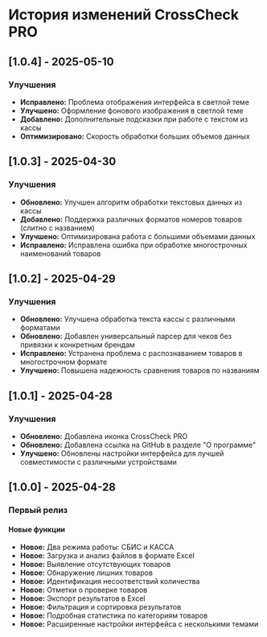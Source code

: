# История изменений CrossCheck PRO

## [1.0.4] - 2025-05-10
### Улучшения
- **Исправлено:** Проблема отображения интерфейса в светлой теме
- **Улучшено:** Оформление фонового изображения в светлой теме
- **Добавлено:** Дополнительные подсказки при работе с текстом из кассы
- **Оптимизировано:** Скорость обработки больших объемов данных

## [1.0.3] - 2025-04-30
### Улучшения
- **Обновлено:** Улучшен алгоритм обработки текстовых данных из кассы
- **Добавлено:** Поддержка различных форматов номеров товаров (слитно с названием)
- **Улучшено:** Оптимизирована работа с большими объемами данных
- **Исправлено:** Исправлена ошибка при обработке многострочных наименований товаров

## [1.0.2] - 2025-04-29
### Улучшения
- **Обновлено:** Улучшена обработка текста кассы с различными форматами
- **Обновлено:** Добавлен универсальный парсер для чеков без привязки к конкретным брендам
- **Исправлено:** Устранена проблема с распознаванием товаров в многострочном формате
- **Улучшено:** Повышена надежность сравнения товаров по названиям

## [1.0.1] - 2025-04-28
### Улучшения
- **Обновлено:** Добавлена иконка CrossCheck PRO
- **Обновлено:** Добавлена ссылка на GitHub в разделе "О программе"
- **Улучшено:** Обновлены настройки интерфейса для лучшей совместимости с различными устройствами

## [1.0.0] - 2025-04-28
### Первый релиз

#### Новые функции
- **Новое:** Два режима работы: СБИС и КАССА
- **Новое:** Загрузка и анализ файлов в формате Excel
- **Новое:** Выявление отсутствующих товаров
- **Новое:** Обнаружение лишних товаров
- **Новое:** Идентификация несоответствий количества
- **Новое:** Отметки о проверке товаров
- **Новое:** Экспорт результатов в Excel
- **Новое:** Фильтрация и сортировка результатов
- **Новое:** Подробная статистика по категориям товаров
- **Новое:** Расширенные настройки интерфейса с несколькими темами 